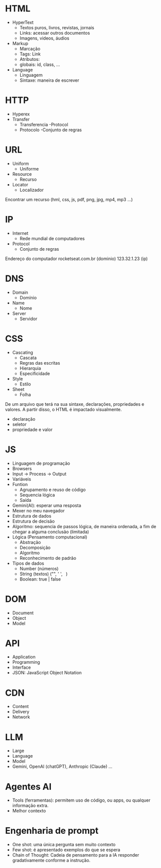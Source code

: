 # HTML

- HyperText
  - Textos puros, livros, revistas, jornais
  - Links: acessar outros documentos
  - Imagens, videos, áudios
- Markup
  - Marcação
  - Tags: <a> Link </a>
  - Atributos: <a href="https://rocketseat.com.br"> </a>
  - globais: id, class, ...
- Language
  - Linguagem
  - Sintaxe: maneira de escrever

# HTTP
- Hyperex
- Transfer
  - Transferencia
-Protocol
  - Protocolo
  -Conjunto de regras

# URL
- Uniform
  - Uniforme
- Resource
  - Recurso
- Locator
  - Localizador

Encontrar um recurso (hml, css, js, pdf, png, jpg, mp4, mp3 ...)

# IP
- Internet
  - Rede mundial de computadores 
- Protocol
  - Conjunto de regras

Endereço do computador
rocketseat.com.br (dominio)
123.32.1.23 (ip)

# DNS
- Domain
  - Domínio
- Name
  - Nome
- Server
  - Servidor

# CSS
- Cascating 
  - Cascata
  - Regras das escritas
  - Hierarquia
  - Especificidade 
- Style
  - Estilo
- Sheet
  - Folha

De um arquivo que terá na sua sintaxe, declarações, propriedades e valores.
A partir disso, o HTML é impactado visualmente.

- declaração
- seletor
- propriedade e valor

# JS
- Linguagem de programação
- Browsers
- Input -> Process -> Output
- Variáveis
- Funtion
  - Agrupamento e reuso de código
  - Sequencia lógica
  - Saída
- Gemini(AI): esperar uma resposta
- Mexer no meu navegador
- Estrutura de dados
- Estrutura de decisão
- Algoritmo: sequencia de passos lógica, de maneira ordenada, a fim de chegar a alguma conclusão (limitada)
- Lógica (Pensamento computacional)
  - Abstração
  - Decomposição
  - Algoritmo 
  - Reconhecimento de padrão 
- Tipos de dados
  - Number (números)
  - String (textos) ("", ' ', ` `)
  - Boolean: true | false

# DOM
- Document 
- Object
- Model

# API
- Application
- Programming
- Interface
- JSON: JavaScript Object Notation

# CDN 
- Content
- Delivery
- Network

# LLM
- Large
- Language
- Model
- Gemini, OpenAI (chatGPT), Anthropic (Claude) ...

# Agentes AI
- Tools (ferramentas): permitem uso de código, ou apps, ou qualquer informação extra.
- Melhor contexto

# Engenharia de prompt
- One shot: uma única pergunta sem muito contexto
- Few shot: é apresentado exemplos do que se espera
- Chain of Thought: Cadeia de pensamento para a IA responder gradativamente conforme a instrução.